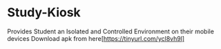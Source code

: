 # Study-Kiosk
Provides Student an Isolated and Controlled Environment on their mobile devices
Download apk from here[https://tinyurl.com/ycl8vh9l] 
